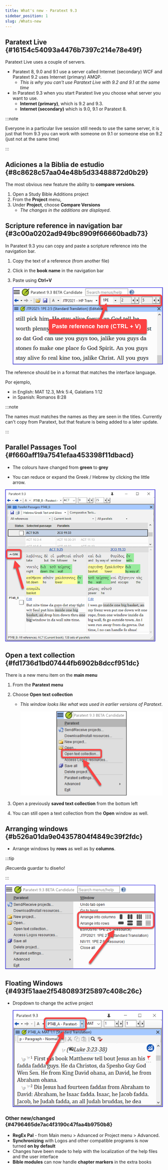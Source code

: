 ```yaml
---
title: What's new - Paratext 9.3
sidebar_position: 1
slug: /Whats-new
---
```




## Paratext Live {#16154c54093a4476b7397c214e78e49f}


Paratext Live uses a couple of servers.

- Paratext 8, 9.0 and 9.1 use a server called Internet (secondary) WCF and Paratext 9.2 uses Internet (primary) AMQP.
    - _This is why you can't use Paratext Live with 9.2 and 9.1 at the same time_
- In Paratext 9.3 when you start Paratext live you choose what server you want to use.
    - **Internet (primary)**, which is 9.2 and 9.3.
    - **Internet (secondary)** which is 9.0, 9.1 or Paratext 8.

:::note


Everyone in a particular live session still needs to use the same server, it is just that from 9.3 you can work with someone on 9.1 or someone else on 9.2 (just not at the same time)


:::


## Adiciones a la Biblia de estudio {#8c8628c57aa04e48b5d33488872d0b29}


The most obvious new feature the ability to **compare versions**.

1. Open a Study Bible Additions project
1. From the **Project** menu,
1. Under **Project**, choose **Compare Versions**
    - _The changes in the additions are displayed_.

## Scripture reference in navigation bar {#3c00a0202ad949bc8909f66660badb73}


In Paratext 9.3 you can copy and paste a scripture reference into the navigation bar.

1. Copy the text of a reference (from another file)
1. Click in the **book name** in the navigation bar
1. Paste using **Ctrl+V**

    ![](./1158626626.png)


The reference should be in a format that matches the interface language.


Por ejemplo,

- in English: MAT 12.3, Mrk 5:4, Galatians 1:12
- in Spanish: Romanos 8:28

:::note


The names must matches the names as they are seen in the titles. Currently can't copy from Paratext, but that feature is being added to a later update.


:::


## Parallel Passages Tool {#f660aff19a7541efaa453398f11dbacd}


<div class='notion-row'>
<div class='notion-column' style={{width: 'calc((100% - (min(32px, 4vw) * 1)) * 0.5)'}}>

- The colours have changed from **green** to **grey**

- You can reduce or expand the Greek / Hebrew by clicking the little arrow.

</div><div className='notion-spacer'></div>

<div class='notion-column' style={{width: 'calc((100% - (min(32px, 4vw) * 1)) * 0.5)'}}>

![](./1036502882.png)

</div><div className='notion-spacer'></div>
</div>

## Open a text collection {#fd1736d1bd07444fb6902b8dccf951dc}


There is a new menu item on the **main menu**

1. From the **Paratext menu**
1. Choose **Open text collection**
    - _This window looks like what was used in earlier versions of Paratext_.

        ![](./839941766.png)

1. Open a previously **saved text collection** from the bottom left
1. You can still open a text collection from the **Open** window as well.

## Arranging windows {#b526a01da9e04357804f4849c39f2fdc}

- Arrange windows by **rows** as well as by **columns**.

:::tip

¡Recuerda guardar tu diseño!

:::




![](./1620979427.png)


## Floating Windows {#493f51aae2f5480893f25897c408c26c}

- Dropdown to change the active project

    ![](./807351003.png)


### Other new/changed {#4796465de7ac4f3190c47faa4b9750b8}

- **RegEx Pal** - from Main menu &gt; Advanced or Project menu &gt; Advanced.
- **Synchronizing** with Logos and other compatible programs is now turned **on by default**
- Changes have been made to help with the localization of the help files and the user interface
- **Bible modules** can now handle **chapter markers** in the extra books
